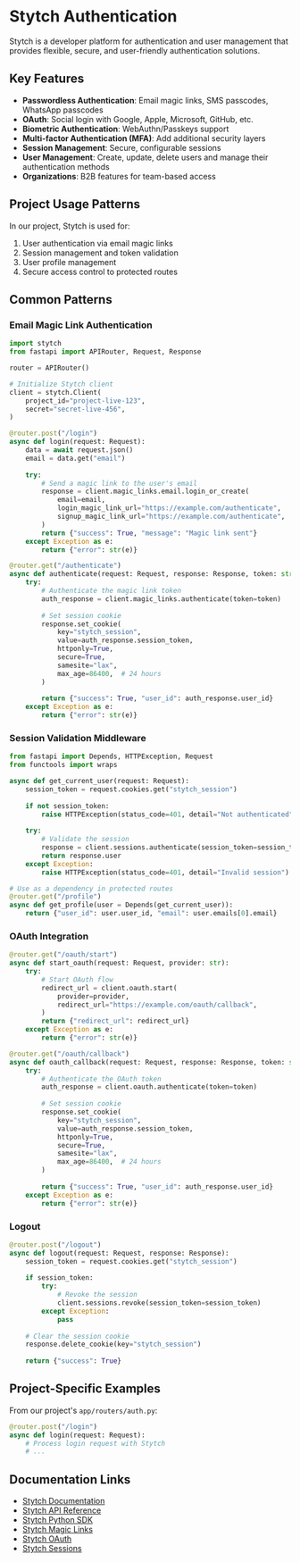 # Stytch Authentication

Stytch is a developer platform for authentication and user management that provides flexible, secure, and user-friendly authentication solutions.

## Key Features

- **Passwordless Authentication**: Email magic links, SMS passcodes, WhatsApp passcodes
- **OAuth**: Social login with Google, Apple, Microsoft, GitHub, etc.
- **Biometric Authentication**: WebAuthn/Passkeys support
- **Multi-factor Authentication (MFA)**: Add additional security layers
- **Session Management**: Secure, configurable sessions
- **User Management**: Create, update, delete users and manage their authentication methods
- **Organizations**: B2B features for team-based access

## Project Usage Patterns

In our project, Stytch is used for:

1. User authentication via email magic links
2. Session management and token validation
3. User profile management
4. Secure access control to protected routes

## Common Patterns

### Email Magic Link Authentication

```python
import stytch
from fastapi import APIRouter, Request, Response

router = APIRouter()

# Initialize Stytch client
client = stytch.Client(
    project_id="project-live-123",
    secret="secret-live-456",
)

@router.post("/login")
async def login(request: Request):
    data = await request.json()
    email = data.get("email")
    
    try:
        # Send a magic link to the user's email
        response = client.magic_links.email.login_or_create(
            email=email,
            login_magic_link_url="https://example.com/authenticate",
            signup_magic_link_url="https://example.com/authenticate",
        )
        return {"success": True, "message": "Magic link sent"}
    except Exception as e:
        return {"error": str(e)}

@router.get("/authenticate")
async def authenticate(request: Request, response: Response, token: str):
    try:
        # Authenticate the magic link token
        auth_response = client.magic_links.authenticate(token=token)
        
        # Set session cookie
        response.set_cookie(
            key="stytch_session",
            value=auth_response.session_token,
            httponly=True,
            secure=True,
            samesite="lax",
            max_age=86400,  # 24 hours
        )
        
        return {"success": True, "user_id": auth_response.user_id}
    except Exception as e:
        return {"error": str(e)}
```

### Session Validation Middleware

```python
from fastapi import Depends, HTTPException, Request
from functools import wraps

async def get_current_user(request: Request):
    session_token = request.cookies.get("stytch_session")
    
    if not session_token:
        raise HTTPException(status_code=401, detail="Not authenticated")
    
    try:
        # Validate the session
        response = client.sessions.authenticate(session_token=session_token)
        return response.user
    except Exception:
        raise HTTPException(status_code=401, detail="Invalid session")

# Use as a dependency in protected routes
@router.get("/profile")
async def get_profile(user = Depends(get_current_user)):
    return {"user_id": user.user_id, "email": user.emails[0].email}
```

### OAuth Integration

```python
@router.get("/oauth/start")
async def start_oauth(request: Request, provider: str):
    try:
        # Start OAuth flow
        redirect_url = client.oauth.start(
            provider=provider,
            redirect_url="https://example.com/oauth/callback",
        )
        return {"redirect_url": redirect_url}
    except Exception as e:
        return {"error": str(e)}

@router.get("/oauth/callback")
async def oauth_callback(request: Request, response: Response, token: str):
    try:
        # Authenticate the OAuth token
        auth_response = client.oauth.authenticate(token=token)
        
        # Set session cookie
        response.set_cookie(
            key="stytch_session",
            value=auth_response.session_token,
            httponly=True,
            secure=True,
            samesite="lax",
            max_age=86400,  # 24 hours
        )
        
        return {"success": True, "user_id": auth_response.user_id}
    except Exception as e:
        return {"error": str(e)}
```

### Logout

```python
@router.post("/logout")
async def logout(request: Request, response: Response):
    session_token = request.cookies.get("stytch_session")
    
    if session_token:
        try:
            # Revoke the session
            client.sessions.revoke(session_token=session_token)
        except Exception:
            pass
    
    # Clear the session cookie
    response.delete_cookie(key="stytch_session")
    
    return {"success": True}
```

## Project-Specific Examples

From our project's `app/routers/auth.py`:

```python
@router.post("/login")
async def login(request: Request):
    # Process login request with Stytch
    # ...
```

## Documentation Links

- [Stytch Documentation](https://stytch.com/docs)
- [Stytch API Reference](https://stytch.com/docs/api)
- [Stytch Python SDK](https://github.com/stytchauth/stytch-python)
- [Stytch Magic Links](https://stytch.com/docs/api/magic-links-overview)
- [Stytch OAuth](https://stytch.com/docs/api/oauth-overview)
- [Stytch Sessions](https://stytch.com/docs/api/session-management)
